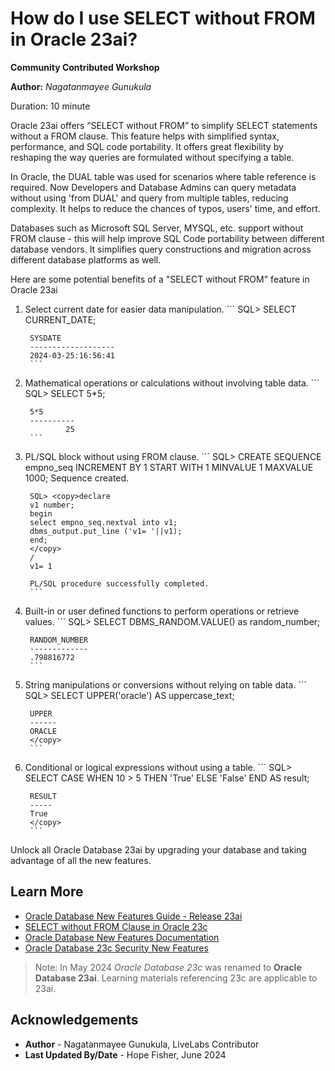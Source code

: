 # How do I use SELECT without FROM in Oracle 23ai?

**Community Contributed Workshop**

**Author:** *Nagatanmayee Gunukula*

Duration: 10 minute

Oracle 23ai offers “SELECT without FROM” to simplify SELECT statements without a FROM clause. This feature helps with simplified syntax, performance, and SQL code portability. It offers great flexibility by reshaping the way queries are formulated without specifying a table.

In Oracle, the DUAL table was used for scenarios where table reference is required. Now Developers and Database Admins can query metadata without using 'from DUAL' and query from multiple tables, reducing complexity. It helps to reduce the chances of typos, users' time, and effort.

Databases such as Microsoft SQL Server, MYSQL, etc. support without FROM clause - this will help improve SQL Code portability between different database vendors. It simplifies query constructions and migration across different database platforms as well.

Here are some potential benefits of a "SELECT without FROM" feature in Oracle 23ai

1. Select current date for easier data manipulation.
        ```
        SQL> <copy>SELECT CURRENT_DATE;
        </copy>

        SYSDATE
        -------------------
        2024-03-25:16:56:41
        ```

2. Mathematical operations or calculations without involving table data.
        ```
        SQL> <copy>SELECT 5*5;</copy>

        5*5
        ----------
                25
        ```

3. PL/SQL block without using FROM clause.
        ```
        SQL> <copy>CREATE SEQUENCE empno_seq INCREMENT BY 1 START WITH 1 MINVALUE 1 MAXVALUE 1000;
        </copy>
        Sequence created.

        SQL> <copy>declare
        v1 number;
        begin
        select empno_seq.nextval into v1;
        dbms_output.put_line ('v1= '||v1);
        end;
        </copy>
        /
        v1= 1

        PL/SQL procedure successfully completed.
        ```

4. Built-in or user defined functions to perform operations or retrieve values.
        ```
        SQL> <copy>SELECT DBMS_RANDOM.VALUE() as random_number;
        </copy>

        RANDOM_NUMBER
        -------------
        .798816772
        ```

5. String manipulations or conversions without relying on table data.
        ```
        SQL> <copy>SELECT UPPER('oracle') AS uppercase_text;
        </copy>

        UPPER
        ------
        ORACLE
        </copy>
        ```

6. Conditional or logical expressions without using a table.
        ```
        SQL> <copy>SELECT CASE WHEN 10 > 5 THEN 'True' ELSE 'False' END AS result;
        </copy>

        RESULT
        -----
        True
        </copy>
        ```

Unlock all Oracle Database 23ai by upgrading your database and taking advantage of all the new features.

## Learn More

* [Oracle Database New Features Guide - Release 23ai](https://docs.oracle.com/en/database/oracle/oracle-database/23/nfcoa/oracle-database-23c-new-features-guide.pdf)
* [SELECT without FROM Clause in Oracle 23c ](https://www.oracleracexpert.com/2023/08/select-without-from-clause-in-oracle-23c.html)
* [Oracle Database New Features Documentation](https://docs.oracle.com/en/database/oracle/oracle-database/23/nfcoa/index.html)
* [Oracle Database 23c Security New Features](https://www.oracleracexpert.com/2023/12/webinar-oracle-database-23c-security.html)

>Note: In May 2024 *Oracle Database 23c* was renamed to **Oracle Database 23ai**. Learning materials referencing 23c are applicable to 23ai.

## Acknowledgements
* **Author** - Nagatanmayee Gunukula, LiveLabs Contributor
* **Last Updated By/Date** - Hope Fisher,  June 2024
